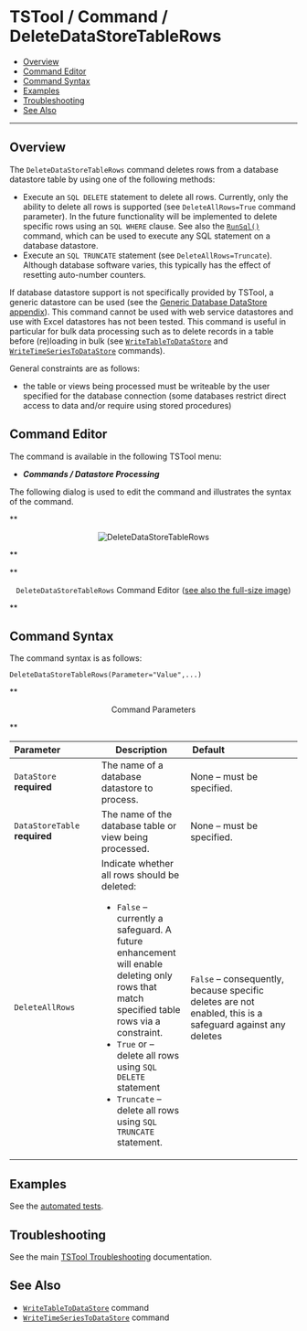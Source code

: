 # TSTool / Command / DeleteDataStoreTableRows #

*   [Overview](#overview)
*   [Command Editor](#command-editor)
*   [Command Syntax](#command-syntax)
*   [Examples](#examples)
*   [Troubleshooting](#troubleshooting)
*   [See Also](#see-also)

-------------------------

## Overview ##

The `DeleteDataStoreTableRows` command deletes rows from a database
datastore table by using one of the following methods:

*   Execute an `SQL DELETE` statement to delete all rows.
    Currently, only the ability to delete all rows is supported (see `DeleteAllRows=True` command parameter).
    In the future functionality will be implemented to delete specific rows using an `SQL WHERE` clause.
    See also the [`RunSql()`](../RunSql/RunSql.md) command, which can be used to execute any SQL statement on a database datastore.
*   Execute an `SQL TRUNCATE` statement (see `DeleteAllRows=Truncate`).
    Although database software varies, this typically has the effect of resetting auto-number counters.

If database datastore support is not specifically provided by TSTool,
a generic datastore can be used (see the
[Generic Database DataStore appendix](../../datastore-ref/GenericDatabase/GenericDatabase.md)).
This command cannot be used with web service datastores and use with Excel datastores has not been tested.
This command is useful in particular for bulk data processing such as to
delete records in a table before (re)loading in bulk (see
[`WriteTableToDataStore`](../WriteTableToDataStore/WriteTableToDataStore.md) and
[`WriteTimeSeriesToDataStore`](../WriteTimeSeriesToDataStore/WriteTimeSeriesToDataStore.md) commands).

General constraints are as follows:

*   the table or views being processed must be writeable by the user specified
    for the database connection (some databases restrict direct access to data
    and/or require using stored procedures)

## Command Editor ##

The command is available in the following TSTool menu:

*   ***Commands / Datastore Processing***

The following dialog is used to edit the command and illustrates the syntax of the command.

**<p style="text-align: center;">
![DeleteDataStoreTableRows](DeleteDataStoreTableRows.png)
</p>**

**<p style="text-align: center;">
`DeleteDataStoreTableRows` Command Editor (<a href="../DeleteDataStoreTableRows.png">see also the full-size image</a>)
</p>**

## Command Syntax ##

The command syntax is as follows:

```text
DeleteDataStoreTableRows(Parameter="Value",...)
```
**<p style="text-align: center;">
Command Parameters
</p>**

|**Parameter**&nbsp;&nbsp;&nbsp;&nbsp;&nbsp;&nbsp;&nbsp;&nbsp;&nbsp;&nbsp;&nbsp;&nbsp;&nbsp;|**Description**|**Default**&nbsp;&nbsp;&nbsp;&nbsp;&nbsp;&nbsp;&nbsp;&nbsp;&nbsp;&nbsp;&nbsp;&nbsp;&nbsp;&nbsp;&nbsp;&nbsp;&nbsp;&nbsp;&nbsp;&nbsp;&nbsp;&nbsp;&nbsp;&nbsp;&nbsp;&nbsp;&nbsp;|
|--------------|-----------------|-----------------|
|`DataStore`<br>**required**|The name of a database datastore to process.|None – must be specified.|
|`DataStoreTable`<br>**required**|The name of the database table or view being processed.|None – must be specified.|
|`DeleteAllRows`|Indicate whether all rows should be deleted:<ul><li>`False` – currently a safeguard.  A future enhancement will enable deleting only rows that match specified table rows via a constraint.</li><li>`True` or – delete all rows using `SQL DELETE` statement</li><li>`Truncate` – delete all rows using `SQL TRUNCATE` statement.|`False` – consequently, because specific deletes are not enabled, this is a safeguard against any deletes|

## Examples ##

See the [automated tests](https://github.com/OpenCDSS/cdss-app-tstool-test/tree/master/test/commands/DeleteDataStoreTableRows).

## Troubleshooting ##

See the main [TSTool Troubleshooting](../../troubleshooting/troubleshooting.md) documentation.

## See Also ##

*   [`WriteTableToDataStore`](../WriteTableToDataStore/WriteTableToDataStore.md) command
*   [`WriteTimeSeriesToDataStore`](../WriteTimeSeriesToDataStore/WriteTimeSeriesToDataStore.md) command

